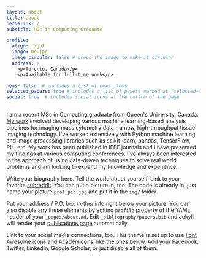 ```yaml
---
layout: about
title: about
permalink: /
subtitle: MSc in Computing Graduate

profile:
  align: right
  image: me.jpg
  image_circular: false # crops the image to make it circular
  address: >
    <p>Toronto, Canada</p>
    <p>Available for full-time work</p>

news: false  # includes a list of news items
selected_papers: true # includes a list of papers marked as "selected={true}"
social: true  # includes social icons at the bottom of the page
---
```


I am a recent MSc in Computing graduate from Queen's University, Canada. [My work](/sindhurathiru/projects) involved developing various machine learning-based analysis pipelines for imaging mass cytometry data - a new, high-throughput tissue imaging technology. I've worked extensively with Python machine learning and image processing libraries such as scikit-learn, pandas, TensorFlow, PIL, etc. My work has been published in IEEE journals and I have presented my findings at various computing conferences. I've always been interested in the approach of using data-driven techniques to solve real world problems and am looking to expand my knowledge and experience.

Write your biography here. Tell the world about yourself. Link to your favorite [subreddit](http://reddit.com). You can put a picture in, too. The code is already in, just name your picture `prof_pic.jpg` and put it in the `img/` folder.

Put your address / P.O. box / other info right below your picture. You can also disable any these elements by editing `profile` property of the YAML header of your `_pages/about.md`. Edit `_bibliography/papers.bib` and Jekyll will render your [publications page](/sindhurathiru/publications/) automatically.

Link to your social media connections, too. This theme is set up to use [Font Awesome icons](http://fortawesome.github.io/Font-Awesome/) and [Academicons](https://jpswalsh.github.io/academicons/), like the ones below. Add your Facebook, Twitter, LinkedIn, Google Scholar, or just disable all of them.
